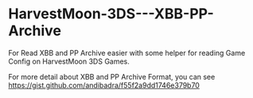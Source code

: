 HarvestMoon-3DS---XBB-PP-Archive
================================

For Read XBB and PP Archive easier with some helper for reading Game Config on HarvestMoon 3DS Games.

For more detail about XBB and PP Archive Format, you can see https://gist.github.com/andibadra/f55f2a9dd1746e379b70
